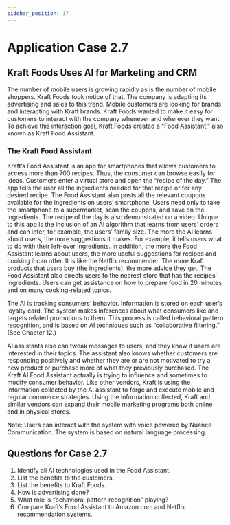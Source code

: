 ```yaml
---
sidebar_position: 17
---
```


# Application Case 2.7

## Kraft Foods Uses AI for Marketing and CRM

The number of mobile users is growing rapidly as is the number of mobile shoppers. Kraft Foods took notice of that. The company is adapting its advertising and sales to this trend. Mobile customers are looking for brands and interacting with Kraft brands. Kraft Foods wanted to make it easy for customers to interact with the company whenever and wherever they want. To achieve this interaction goal, Kraft Foods created a “Food Assistant,” also known as Kraft Food Assistant.

### The Kraft Food Assistant
Kraft’s Food Assistant is an app for smartphones that allows customers to access more than 700 recipes. Thus, the consumer can browse easily for ideas. Customers enter a virtual store and open the “recipe of the day.” The app tells the user all the ingredients needed for that recipe or for any desired recipe. The Food Assistant also posts all the relevant coupons available for the ingredients on users’ smartphone. Users need only to take the smartphone to a supermarket, scan the coupons, and save on the ingredients. The recipe of the day is also demonstrated on a video. Unique to this app is the inclusion of an AI algorithm that learns from users’ orders and can infer, for example, the users’ family size. The more the AI learns about users, the more suggestions it makes. For example, it tells users what to do with their left-over ingredients. In addition, the more the Food Assistant learns about users, the more useful suggestions for recipes and cooking it can offer. It is like the Netflix recommender. The more Kraft products that users buy (the ingredients), the more advice they get. The Food Assistant also directs users to the nearest store that has the recipes’ ingredients. Users can get assistance on how to prepare food in 20 minutes and on many cooking-related topics.

The AI is tracking consumers’ behavior. Information is stored on each user’s loyalty card. The system makes inferences about what consumers like and targets related promotions to them. This process is called behavioral pattern recognition, and is based on AI techniques such as “collaborative filtering.” (See Chapter 12.)

AI assistants also can tweak messages to users, and they know if users are interested in their topics. The assistant also knows whether customers are responding positively and whether they are or are not motivated to try a new product or purchase more of what they previously purchased. The Kraft AI Food Assistant actually is trying to influence and sometimes to modify consumer behavior. Like other vendors, Kraft is using the information collected by the AI assistant to forge and execute mobile and regular commerce strategies.
Using the information collected, Kraft and similar vendors can expand their mobile marketing programs both online and in physical stores.

Note: Users can interact with the system with voice powered by Nuance Communication. The system is based on natural language processing.

## Questions for Case 2.7
1. Identify all AI technologies used in the Food Assistant.
2. List the benefits to the customers.
3. List the benefits to Kraft Foods.
4. How is advertising done?
5. What role is “behavioral pattern recognition”
playing?
6. Compare Kraft’s Food Assistant to Amazon.com and Netflix recommendation systems.